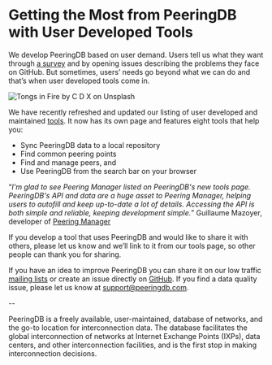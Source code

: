 # Getting the Most from PeeringDB with User Developed Tools
We develop PeeringDB based on user demand. Users tell us what they want through [a survey](/blog/peeringdb_2020_survey_2021_roadmap/) and by opening issues describing the problems they face on GitHub. But sometimes, users’ needs go beyond what we can do and that’s when user developed tools come in.

![Tongs in Fire by C D X on Unsplash](images/c-d-x-tongs-in-forge-unsplash.jpg)

We have recently refreshed and updated our listing of user developed and maintained [tools](/tools). It now has its own page and features eight tools that help you: 

* Sync PeeringDB data to a local repository
* Find common peering points
* Find and manage peers, and 
* Use PeeringDB from the search bar on your browser

“*I'm glad to see Peering Manager listed on PeeringDB's new tools page. PeeringDB's API and data are a huge asset to Peering Manager, helping users to autofill and keep up-to-date a lot of details. Accessing the API is both simple and reliable, keeping development simple.*”
Guillaume Mazoyer, developer of [Peering Manager](https://peering-manager.net)

If you develop a tool that uses PeeringDB and would like to share it with others, please let us know and we’ll link to it from our tools page, so other people can thank you for sharing.

If you have an idea to improve PeeringDB you can share it on our low traffic [mailing lists](https://docs.peeringdb.com/#mailing-lists) or create an issue directly on [GitHub](https://github.com/peeringdb/peeringdb/issues). If you find a data quality issue, please let us know at [support@peeringdb.com](mailto:support@peeringdb.com). 

--

PeeringDB is a freely available, user-maintained, database of networks, and the go-to location for interconnection data. The database facilitates the global interconnection of networks at Internet Exchange Points (IXPs), data centers, and other interconnection facilities, and is the first stop in making interconnection decisions. 
